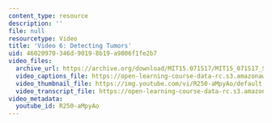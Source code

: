 ```yaml
---
content_type: resource
description: ''
file: null
resourcetype: Video
title: 'Video 6: Detecting Tumors'
uid: 46020970-346d-9019-8b19-a9806f1fe2b7
video_files:
  archive_url: https://archive.org/download/MIT15.071S17/MIT15_071S17_Session_6.4.08_300k.mp4
  video_captions_file: https://open-learning-course-data-rc.s3.amazonaws.com/15-071-the-analytics-edge-spring-2017/4d55af17a74d595985a7aa1f4f83c403_R250-aMpyAo.vtt
  video_thumbnail_file: https://img.youtube.com/vi/R250-aMpyAo/default.jpg
  video_transcript_file: https://open-learning-course-data-rc.s3.amazonaws.com/15-071-the-analytics-edge-spring-2017/eebfb3cf4bce3b35f4a3fed6cf96aa81_R250-aMpyAo.pdf
video_metadata:
  youtube_id: R250-aMpyAo
---
```

